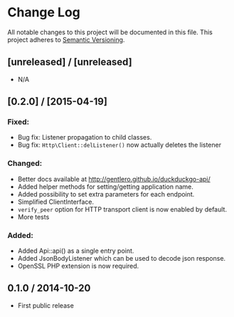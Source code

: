 # Change Log
All notable changes to this project will be documented in this file.
This project adheres to [Semantic Versioning](http://semver.org/).

## [unreleased] / [unreleased]
  - N/A

## [0.2.0] / [2015-04-19]

### Fixed:
  - Bug fix: Listener propagation to child classes.
  - Bug fix: `Http\Client::delListener()` now actually deletes the listener

### Changed:
  - Better docs available at http://gentlero.github.io/duckduckgo-api/
  - Added helper methods for setting/getting application name.
  - Added possibility to set extra parameters for each endpoint.
  - Simplified ClientInterface.
  - `verify_peer` option for HTTP transport client is now enabled by default.
  - More tests

### Added:
  - Added Api::api() as a single entry point.
  - Added JsonBodyListener which can be used to decode json response.
  - OpenSSL PHP extension is now required.

## 0.1.0 / 2014-10-20

  - First public release
